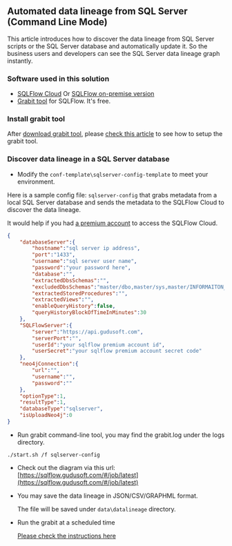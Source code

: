 ## Automated data lineage from SQL Server (Command Line Mode)
This article introduces how to discover the data lineage from SQL Server scripts or the SQL Server database and automatically update it. 
So the business users and developers can see the SQL Server data lineage graph instantly.

### Software used in this solution
- [SQLFlow Cloud](https://sqlflow.gudusoft.com) Or [SQLFlow on-premise version](https://www.gudusoft.com/sqlflow-on-premise-version/)
- [Grabit tool](https://www.gudusoft.com/grabit/) for SQLFlow. It's free.


### Install grabit tool
After [download grabit tool](https://www.gudusoft.com/grabit/), please [check this article](https://github.com/sqlparser/sqlflow_public/tree/master/grabit) 
to see how to setup the grabit tool.

### Discover data lineage in a SQL Server database
- Modify the `conf-template\sqlserver-config-template` to meet your environment.

Here is a sample config file: `sqlserver-config` that grabs metadata from a local SQL Server database
and sends the metadata to the SQLFlow Cloud to discover the data lineage.

It would help if you had [a premium account](https://github.com/sqlparser/sqlflow_public/blob/master/sqlflow-userid-secret.md) to access the SQLFlow Cloud.


```json
{
	"databaseServer":{
		"hostname":"sql server ip address",
		"port":"1433",
		"username":"sql server user name",
		"password":"your password here",
		"database":"",
		"extractedDbsSchemas":"",
        "excludedDbsSchemas":"master/dbo,master/sys,master/INFORMAITON_SCHEMA,msdb/dbo,tempdb/dbo,tempdb/sys,model/dbo",
        "extractedStoredProcedures":"",
        "extractedViews":"",
		"enableQueryHistory":false,
		"queryHistoryBlockOfTimeInMinutes":30
	},
	"SQLFlowServer":{
		"server":"https://api.gudusoft.com",
		"serverPort":"",
		"userId":"your sqlflow premium account id",
		"userSecret":"your sqlflow premium account secret code"
	},
	"neo4jConnection":{
	    "url":"",
        "username":"",
        "password":""
	},
	"optionType":1,
	"resultType":1,
	"databaseType":"sqlserver",
	"isUploadNeo4j":0
}
```

- Run grabit command-line tool, you may find the grabit.log under the logs directory.
```
./start.sh /f sqlserver-config
```

- Check out the diagram via this url: [https://sqlflow.gudusoft.com/#/job/latest](https://sqlflow.gudusoft.com/#/job/latest)

- You may save the data lineage in JSON/CSV/GRAPHML format.

	The file will be saved under `data\datalineage` directory.

- Run the grabit at a scheduled time

	[Please check the instructions here](https://github.com/sqlparser/sqlflow_public/tree/master/grabit#run-the-grabit-at-a-scheduled-time)

